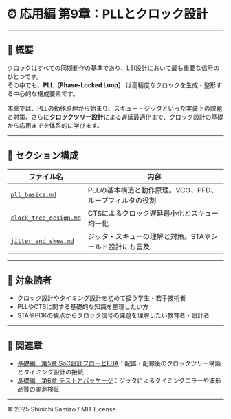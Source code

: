 # ⏰ 応用編 第9章：PLLとクロック設計

---

## 📘 概要

クロックはすべての同期動作の基準であり、LSI設計において最も重要な信号のひとつです。  
その中でも、**PLL（Phase-Locked Loop）** は高精度なクロックを生成・整形する中心的な構成要素です。

本章では、PLLの動作原理から始まり、スキュー・ジッタといった実装上の課題と対策、さらに**クロックツリー設計**による遅延最適化まで、クロック設計の基礎から応用までを体系的に学びます。

---

## 📂 セクション構成

| ファイル名 | 内容 |
|------------|------|
| [`pll_basics.md`](pll_basics.md) | PLLの基本構造と動作原理。VCO、PFD、ループフィルタの役割 |
| [`clock_tree_design.md`](clock_tree_design.md) | CTSによるクロック遅延最小化とスキュー均一化 |
| [`jitter_and_skew.md`](jitter_and_skew.md) | ジッタ・スキューの理解と対策。STAやシールド設計にも言及 |

---

## 🎯 対象読者

- クロック設計やタイミング設計を初めて扱う学生・若手技術者  
- PLLやCTSに関する基礎的な知識を整理したい方  
- STAやPDKの観点からクロック信号の課題を理解したい教育者・設計者  

---

## 🔗 関連章

- [基礎編　第5章 SoC設計フローとEDA](../chapter5_soc_design_flow/README.md)：配置・配線後のクロックツリー構築とタイミング設計の接続  
- [基礎編　第6章 テストとパッケージ](../chapter6_test_and_package/README.md)：ジッタによるタイミングエラーや波形品質の実測検証  

---

© 2025 Shinichi Samizo / MIT License

